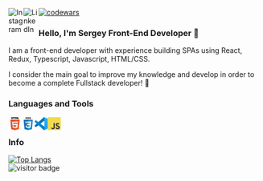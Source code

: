 [<img align="left" alt="Instagram" width="30px" src="https://cdn.jsdelivr.net/npm/simple-icons@v3/icons/telegram.svg" />][telegram]
[<img align="left" alt="LinkedIn" width="30px" src="https://cdn.jsdelivr.net/npm/simple-icons@v3/icons/linkedin.svg" />][linkedin]
[![codewars](https://www.codewars.com/users/MrTomMus/badges/small)](https://www.codewars.com/users/MrTomMus) 

### Hello, I'm Sergey Front-End Developer 👋

I am a front-end developer with experience building SPAs using React, Redux, Typescript, Javascript, HTML/CSS.

I consider the main goal to improve my knowledge and develop in order to become a complete Fullstack developer! 💪

### Languages and Tools

<!-- <img align="left" alt="React" width="26px" src="https://raw.githubusercontent.com/github/explore/80688e429a7d4ef2fca1e82350fe8e3517d3494d/topics/react/react.png" /> -->
<img align="left" alt="HTML5" width="26px" src="https://raw.githubusercontent.com/github/explore/80688e429a7d4ef2fca1e82350fe8e3517d3494d/topics/html/html.png" />
<img align="left" alt="CSS3" width="26px" src="https://raw.githubusercontent.com/github/explore/80688e429a7d4ef2fca1e82350fe8e3517d3494d/topics/css/css.png" />
<!-- <img align="left" alt="Sass" width="26px" src="https://raw.githubusercontent.com/github/explore/80688e429a7d4ef2fca1e82350fe8e3517d3494d/topics/sass/sass.png" /> -->
<img align="left" alt="Visual Studio Code" width="26px" src="https://raw.githubusercontent.com/github/explore/80688e429a7d4ef2fca1e82350fe8e3517d3494d/topics/visual-studio-code/visual-studio-code.png" />
<img align="left" alt="JavaScript" width="26px" src="https://raw.githubusercontent.com/github/explore/80688e429a7d4ef2fca1e82350fe8e3517d3494d/topics/javascript/javascript.png" />
</br>

### Info

[![Top Langs](https://github-readme-stats.vercel.app/api/top-langs/?username=mrtommus&layout=compact)](https://github.com/mrtommus/github-readme-stats)
</br>
![visitor badge](https://visitor-badge.glitch.me/badge?page_id=mrtommus.visitor-badge&left_text=My%20Page%20Visitors)



[telegram]: https://t.me/sergey55578
[linkedin]: https://www.linkedin.com/in/sergey-bukin-006528220/
[Codewars]: https://www.codewars.com/users/mrtommus


<!--
**MrTomMus/MrTomMus** is a ✨ _special_ ✨ repository because its `README.md` (this file) appears on your GitHub profile.

Here are some ideas to get you started:

- 🔭 I’m currently working on ...
- 🌱 I’m currently learning ...
- 👯 I’m looking to collaborate on ...
- 🤔 I’m looking for help with ...
- 💬 Ask me about ...
- 📫 How to reach me: ...
- 😄 Pronouns: ...
- ⚡ Fun fact: ...
-->
